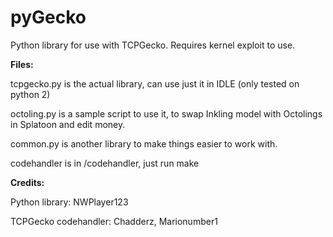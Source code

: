 
# pyGecko
Python library for use with TCPGecko. Requires kernel exploit to use.

**Files:**

tcpgecko.py is the actual library, can use just it in IDLE (only tested on python 2)

octoling.py is a sample script to use it, to swap Inkling model with Octolings in Splatoon and edit money.

common.py is another library to make things easier to work with.

codehandler is in /codehandler, just run make

**Credits:**

Python library: NWPlayer123

TCPGecko codehandler: Chadderz, Marionumber1
